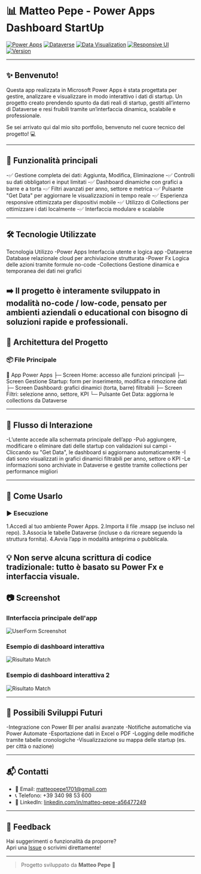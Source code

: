 # 📊 Matteo Pepe - Power Apps Dashboard StartUp

<p> <a href="https://powerapps.microsoft.com/"><img src="https://img.shields.io/badge/platform-Power_Apps-purple" alt="Power Apps"></a> <a href="https://learn.microsoft.com/en-us/power-apps/maker/data-platform/data-platform-intro"><img src="https://img.shields.io/badge/database-Dataverse-blue" alt="Dataverse"></a> <a href="#"><img src="https://img.shields.io/badge/function-Data%20Visualization-important" alt="Data Visualization"></a> <a href="#"><img src="https://img.shields.io/badge/UI-Responsive-lightgrey" alt="Responsive UI"></a> <a href="#"><img src="https://img.shields.io/badge/version-1.0-green" alt="Version"></a> </p>

---

## ✨ Benvenuto!

Questa app realizzata in Microsoft Power Apps è stata progettata per gestire, analizzare e visualizzare in modo interattivo i dati di startup.
Un progetto creato prendendo spunto da dati reali di startup, gestiti all’interno di Dataverse e resi fruibili tramite un’interfaccia dinamica, scalabile e professionale.

Se sei arrivato qui dal mio sito portfolio, benvenuto nel cuore tecnico del progetto! 💻

---

## 📌 Funzionalità principali
-✅ Gestione completa dei dati: Aggiunta, Modifica, Eliminazione
-✅ Controlli su dati obbligatori e input limitati
-✅ Dashboard dinamiche con grafici a barre e a torta
-✅ Filtri avanzati per anno, settore e metrica
-✅ Pulsante "Get Data" per aggiornare le visualizzazioni in tempo reale
-✅ Esperienza responsive ottimizzata per dispositivi mobile
-✅ Utilizzo di Collections per ottimizzare i dati localmente
-✅ Interfaccia modulare e scalabile

---

## 🛠️ Tecnologie Utilizzate
Tecnologia	Utilizzo
-Power Apps	Interfaccia utente e logica app
-Dataverse	Database relazionale cloud per archiviazione strutturata
-Power Fx	Logica delle azioni tramite formule no-code
-Collections	Gestione dinamica e temporanea dei dati nei grafici

➡️ Il progetto è interamente sviluppato in modalità no-code / low-code, pensato per ambienti aziendali o educational con bisogno di soluzioni rapide e professionali.
---

## 🧩 Architettura del Progetto

### 📦 File Principale
📁 App Power Apps
├─ Screen Home: accesso alle funzioni principali
├─ Screen Gestione Startup: form per inserimento, modifica e rimozione dati
├─ Screen Dashboard: grafici dinamici (torta, barre) filtrabili
├─ Screen Filtri: selezione anno, settore, KPI
└─ Pulsante Get Data: aggiorna le collections da Dataverse

---

## 🔄 Flusso di Interazione

-L’utente accede alla schermata principale dell’app
-Può aggiungere, modificare o eliminare dati delle startup con validazioni sui campi
-Cliccando su "Get Data", le dashboard si aggiornano automaticamente
-I dati sono visualizzati in grafici dinamici filtrabili per anno, settore o KPI
-Le informazioni sono archiviate in Dataverse e gestite tramite collections per performance migliori

---

## 🧪 Come Usarlo

### ▶️ Esecuzione
1.Accedi al tuo ambiente Power Apps.
2.Importa il file .msapp (se incluso nel repo).
3.Associa le tabelle Dataverse (incluse o da ricreare seguendo la struttura fornita).
4.Avvia l’app in modalità anteprima o pubblicala.

💡 Non serve alcuna scrittura di codice tradizionale: tutto è basato su Power Fx e interfaccia visuale.
---

## 📷 Screenshot

### IInterfaccia principale dell'app

![UserForm Screenshot](https://i.imgur.com/0r6cODd.png)

### Esempio di dashboard interattiva

![Risultato Match](https://i.imgur.com/SFIBxz3.png)

### Esempio di dashboard interattiva 2

![Risultato Match](https://i.imgur.com/KJxgMjM.png)

---

## 🚀 Possibili Sviluppi Futuri

-Integrazione con Power BI per analisi avanzate
-Notifiche automatiche via Power Automate
-Esportazione dati in Excel o PDF
-Logging delle modifiche tramite tabelle cronologiche
-Visualizzazione su mappa delle startup (es. per città o nazione)

---

## 📬 Contatti

- 📧 Email: [matteopepe1701@gmail.com](mailto:matteopepe1701@gmail.com)  
- 📞 Telefono: +39 340 98 53 600  
- 💼 LinkedIn: [linkedin.com/in/matteo-pepe-a56477249](https://www.linkedin.com/in/matteo-pepe-a56477249/)

---

## 💬 Feedback

Hai suggerimenti o funzionalità da proporre?  
Apri una [Issue](https://github.com/tuo-username/excel-vba-tools/issues) o scrivimi direttamente!

---

> Progetto sviluppato da **Matteo Pepe** 💙
